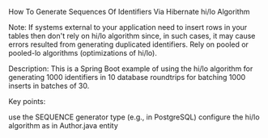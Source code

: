 How To Generate Sequences Of Identifiers Via Hibernate hi/lo Algorithm

Note: If systems external to your application need to insert rows in your tables then don't rely on hi/lo algorithm since, in such cases, it may cause errors resulted from generating duplicated identifiers. Rely on pooled or pooled-lo algorithms (optimizations of hi/lo).

Description: This is a Spring Boot example of using the hi/lo algorithm for generating 1000 identifiers in 10 database roundtrips for batching 1000 inserts in batches of 30.

Key points:

use the SEQUENCE generator type (e.g., in PostgreSQL)
configure the hi/lo algorithm as in Author.java entity